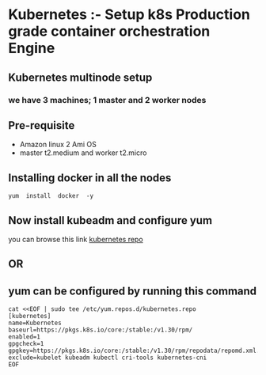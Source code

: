 # Kubernetes :- Setup k8s Production grade container orchestration Engine
## Kubernetes multinode setup
### we have 3 machines; 1 master and 2 worker nodes
## Pre-requisite
+   Amazon linux 2 Ami OS 
+   master t2.medium and worker t2.micro
## Installing docker in all the nodes
    yum  install  docker  -y
## Now install kubeadm and configure yum
you can browse this link [kubernetes repo](https://kubernetes.io/docs/setup/production-environment/tools/kubeadm/install-kubeadm/)  <br/>
## OR 
## yum can be configured by running this command 
    cat <<EOF | sudo tee /etc/yum.repos.d/kubernetes.repo
    [kubernetes]
    name=Kubernetes
    baseurl=https://pkgs.k8s.io/core:/stable:/v1.30/rpm/
    enabled=1
    gpgcheck=1
    gpgkey=https://pkgs.k8s.io/core:/stable:/v1.30/rpm/repodata/repomd.xml.key
    exclude=kubelet kubeadm kubectl cri-tools kubernetes-cni
    EOF
